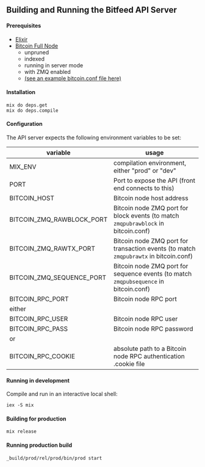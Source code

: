 ## Building and Running the Bitfeed API Server

#### Prerequisites
 - [Elixir](https://elixir-lang.org/install.html)
 - [Bitcoin Full Node](https://bitcoin.org/en/full-node)
 	- unpruned
 	- indexed
 	- running in server mode
 	- with ZMQ enabled
 	- [(see an example bitcoin.conf file here)](https://github.com/bitfeed-project/bitfeed/blob/master/server/bitcoin.conf.example)

#### Installation

```shell
mix do deps.get
mix do deps.compile
```

#### Configuration

The API server expects the following environment variables to be set:

| variable | usage |
|---|---|
| MIX_ENV | compilation environment, either "prod" or "dev" |
| PORT | Port to expose the API (front end connects to this) |
| BITCOIN_HOST | Bitcoin node host address |
| BITCOIN_ZMQ_RAWBLOCK_PORT | Bitcoin node ZMQ port for block events (to match `zmqpubrawblock` in bitcoin.conf) |
| BITCOIN_ZMQ_RAWTX_PORT | Bitcoin node ZMQ port for transaction events (to match `zmqpubrawtx` in bitcoin.conf) |
| BITCOIN_ZMQ_SEQUENCE_PORT | Bitcoin node ZMQ port for sequence events (to match `zmqpubsequence` in bitcoin.conf) |
| BITCOIN_RPC_PORT | Bitcoin node RPC port |
| either | |
| BITCOIN_RPC_USER | Bitcoin node RPC user |
| BITCOIN_RPC_PASS | Bitcoin node RPC password |
| or | |
| BITCOIN_RPC_COOKIE | absolute path to a Bitcoin node RPC authentication .cookie file |


#### Running in development

Compile and run in an interactive local shell:

```shell
iex -S mix
```

#### Building for production

```shell
mix release
```

#### Running production build

```shell
_build/prod/rel/prod/bin/prod start
```
